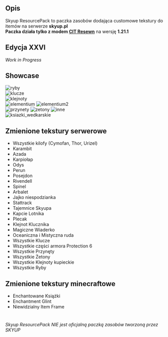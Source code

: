 ## Opis
Skyup ResourcePack to paczka zasobów dodająca customowe tekstury do itemów na serwerze **skyup.pl** <br>
**Paczka działa tylko z modem [CIT Resewn](https://modrinth.com/mod/cit-resewn)** na wersję **1.21.1**
## Edycja XXVI
*Work in Progress*
## Showcase
![ryby](https://github.com/TYPOWYSEB4/Skyup-ResourcePack/blob/main/ryby.png?raw=true) <br>
![klucze](https://github.com/TYPOWYSEB4/Skyup-ResourcePack/blob/main/klucze.png?raw=true) <br>
![klejnoty](https://github.com/TYPOWYSEB4/Skyup-ResourcePack/blob/main/klejnoty.png?raw=true) <br>
![elementium](https://github.com/TYPOWYSEB4/Skyup-ResourcePack/blob/main/elementium.png?raw=true)
![elementium2](https://github.com/TYPOWYSEB4/Skyup-ResourcePack/blob/main/elementium2.png?raw=true) <br>
![przynety](https://github.com/TYPOWYSEB4/Skyup-ResourcePack/blob/main/przynety.png?raw=true)
![zetony](https://github.com/TYPOWYSEB4/Skyup-ResourcePack/blob/main/zetony.png?raw=true)
![inne](https://github.com/TYPOWYSEB4/Skyup-ResourcePack/blob/main/inne.png?raw=true) <br>
![ksiazki_wedkarskie](https://github.com/TYPOWYSEB4/Skyup-ResourcePack/blob/main/wedkarskie_ksiazki.png?raw=true)
## Zmienione tekstury serwerowe
- Wszystkie kilofy (Cymofan, Thor, Urizel)
- Karambit
- Azada
- Karpiołap
- Odys
- Perun
- Posejdon
- Rivendell
- Spinel
- Arbalet
- Jajko niespodzianka
- Stattrack
- Tajemnice Skyupa
- Kapcie Lotnika
- Plecak
- Klejnot Klucznika
- Magiczne Wiaderko
- Oceaniczna i Mistyczna ruda
- Wszystkie Klucze
- Wszystkie części armora Protection 6
- Wszystkie Przynęty
- Wszystkie Żetony
- Wszystkie Klejnoty kupieckie
- Wszystkie Ryby
## Zmienione tekstury minecraftowe
- Enchantowane Książki
- Enchantment Glint
- Niewidzialny Item Frame
#
*Skyup ResourcePack NIE jest oficjalną paczką zasobów tworzoną przez SKYUP*
